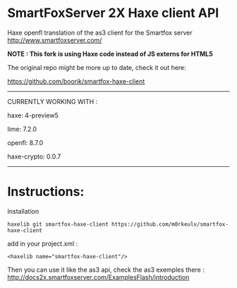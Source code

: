 SmartFoxServer 2X Haxe client API
=======================

Haxe openfl translation of the as3 client for the Smartfox server http://www.smartfoxserver.com/

**NOTE : This fork is using Haxe code instead of JS externs for HTML5**

The original repo might be more up to date, check it out here:

https://github.com/boorik/smartfox-haxe-client



----------------------------------
CURRENTLY WORKING WITH :

haxe: 4-preview5

lime: 7.2.0

openfl: 8.7.0

haxe-crypto: 0.0.7

----------------------------------


Instructions:
=====
Installation
```
haxelib git smartfox-haxe-client https://github.com/m0rkeulv/smartfox-haxe-client
```

add in your project.xml :
```
<haxelib name="smartfox-haxe-client"/>
```

Then you can use it like the as3 api, check the as3 exemples there :
http://docs2x.smartfoxserver.com/ExamplesFlash/introduction
